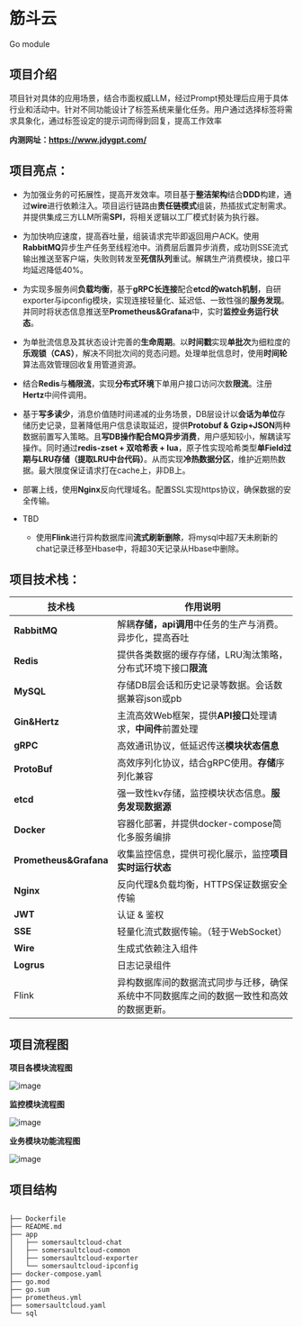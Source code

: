 # 筋斗云 
Go module
## 项目介绍

项目针对具体的应用场景，结合市面权威LLM，经过Prompt预处理后应用于具体行业和活动中。针对不同功能设计了标签系统来量化任务。用户通过选择标签将需求具象化，通过标签设定的提示词而得到回复，提高工作效率

**内测网址：https://www.jdygpt.com/**

## 项目亮点：

- 为加强业务的可拓展性，提高开发效率。项目基于**整洁架构**结合**DDD**构建，通过**wire**进行依赖注入。项目运行链路由**责任链模式**组装，热插拔式定制需求。并提供集成三方LLM所需**SPI**，将相关逻辑以工厂模式封装为执行器。

- 为加快响应速度，提高吞吐量，组装请求完毕即返回用户ACK。使用**RabbitMQ**异步生产任务至线程池中。消费层后置异步消费，成功则SSE流式输出推送至客户端，失败则转发至**死信队列**重试。解耦生产消费模块，接口平均延迟降低40%。
  
- 为实现多服务间**负载均衡**，基于**gRPC长连接**配合**etcd的watch机制**，自研exporter与ipconfig模块，实现连接轻量化、延迟低、一致性强的**服务发现**。并同时将状态信息推送至**Prometheus&Grafana**中，实时**监控业务运行状态**。

- 为单批流信息及其状态设计完善的**生命周期**。以**时间戳**实现**单批次**为细粒度的**乐观锁（CAS）**，解决不同批次间的竞态问题。处理单批信息时，使用**时间轮**算法高效管理回收复用管道资源。

- 结合**Redis**与**桶限流**，实现**分布式环境**下单用户接口访问次数**限流**。注册**Hertz**中间件调用。

- 基于**写多读少**，消息价值随时间递减的业务场景，DB层设计以**会话为单位**存储历史记录，显著降低用户信息读取延迟，提供**Protobuf & Gzip+JSON**两种数据前置写入策略。且**写DB操作配合MQ异步消费**，用户感知较小，解耦读写操作。同时通过**redis-zset + 双哈希表 + lua**，原子性实现哈希类型**单Field过期与LRU存储（提取LRU中台代码）**。从而实现**冷热数据分区**，维护近期热数据。最大限度保证请求打在cache上，非DB上。

- 部署上线，使用**Nginx**反向代理域名。配置SSL实现https协议，确保数据的安全传输。


-   TBD
    -   使用**Flink**进行异构数据库间**流式刷新删除**，将mysql中超7天未刷新的chat记录迁移至Hbase中，将超30天记录从Hbase中删除。

## 项目技术栈：

| 技术栈                 | 作用说明                                                     |
| ---------------------- | ------------------------------------------------------------ |
| **RabbitMQ**           | 解耦**存储，api调用**中任务的生产与消费。异步化，提高吞吐    |
| **Redis**              | 提供各类数据的缓存存储，LRU淘汰策略，分布式环境下接口**限流** |
| **MySQL**              | 存储DB层会话和历史记录等数据。会话数据兼容json或pb           |
| **Gin&Hertz**          | 主流高效Web框架，提供**API接口**处理请求，**中间件**前置处理 |
| **gRPC**               | 高效通讯协议，低延迟传送**模块状态信息**                     |
| **ProtoBuf**           | 高效序列化协议，结合gRPC使用。**存储**序列化兼容 |
| **etcd**               | 强一致性kv存储，监控模块状态信息。**服务发现数据源**         |
| **Docker**             | 容器化部署，并提供docker-compose简化多服务编排               |
| **Prometheus&Grafana** | 收集监控信息，提供可视化展示，监控**项目实时运行状态**       |
| **Nginx**              | 反向代理&负载均衡，HTTPS保证数据安全传输                     |
| **JWT**                | 认证 & 鉴权                                                  |
| **SSE**                | 轻量化流式数据传输。（轻于WebSocket）                        |
| **Wire**               | 生成式依赖注入组件                                           |
| **Logrus**             | 日志记录组件                                                 |
| Flink                  | 异构数据库间的数据流式同步与迁移，确保系统中不同数据库之间的数据一致性和高效的数据更新。 |

## 项目流程图

**项目各模块流程图**

![image](https://github.com/user-attachments/assets/41867220-fe93-4882-a4da-cd8a5f3ffcea)

**监控模块流程图**

![image](https://github.com/user-attachments/assets/09e87d93-ea5d-4afa-97a4-5b461a683e16)

**业务模块功能流程图**

![image](https://github.com/user-attachments/assets/60c61a3b-80e3-4224-8c71-e64380855b75)


## 项目结构

```

├── Dockerfile
├── README.md
├── app
│   ├── somersaultcloud-chat
│   ├── somersaultcloud-common
│   ├── somersaultcloud-exporter
│   └── somersaultcloud-ipconfig
├── docker-compose.yaml
├── go.mod
├── go.sum
├── prometheus.yml
├── somersaultcloud.yaml
└── sql

```



